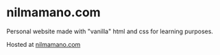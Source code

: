 # nilmamano.com

Personal website made with "vanilla" html and css for learning purposes.

Hosted at [nilmamano.com](http://nilmamano.com/)
